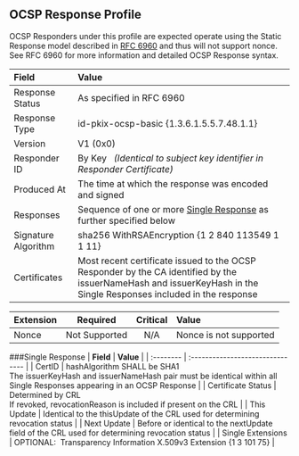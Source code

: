 ## OCSP Response Profile
OCSP Responders under this profile are expected operate using the Static Response model described in [RFC 6960](https://ietf.org/rfc/rfc6960.txt) and thus will not support nonce. See RFC 6960 for more information and detailed OCSP Response syntax.

| **Field** | **Value** |
| :-------- | :------------------------------- |
| Response Status | As specified in RFC 6960 |
| Response Type | id-pkix-ocsp-basic {1.3.6.1.5.5.7.48.1.1} |
| Version | V1 (0x0) |
| Responder ID | By Key &nbsp;&nbsp;*(Identical to subject key identifier in Responder Certificate)* |
| Produced At | The time at which the response was encoded and signed |
| Responses | Sequence of one or more [Single Response](#Single-Response-1) as further specified below
| Signature Algorithm | sha256 WithRSAEncryption {1 2 840 113549 1 1 11} |
| Certificates | Most recent certificate issued to the OCSP Responder by the CA identified by the issuerNameHash and issuerKeyHash in the Single Responses included in the response |

| **Extension** | **Required** | **Critical** | **Value** |
| :-------- | :-----: | :-----: | :------------------------------- |
| Nonce | Not Supported | N/A | Nonce is not supported |

###Single Response
| **Field** | **Value** |
| :-------- | :------------------------------- |
| CertID | hashAlgorithm SHALL be SHA1<br>The issuerKeyHash and issuerNameHash pair must be identical within all Single Responses appearing in an OCSP Response |
| Certificate Status | Determined by CRL<br>If revoked, revocationReason is included if present on the CRL |
| This Update | Identical to the thisUpdate of the CRL used for determining revocation status |
| Next Update | Before or identical to the nextUpdate field of the CRL used for determining revocation status |
| Single Extensions | OPTIONAL: &nbsp;Transparency Information X.509v3 Extension {1 3 101 75} |
